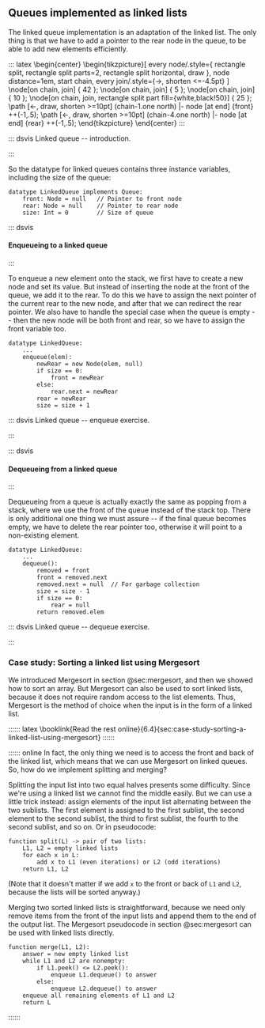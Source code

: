 
## Queues implemented as linked lists

The linked queue implementation is an adaptation of the linked list. The
only thing is that we have to add a pointer to the rear node in the
queue, to be able to add new elements efficiently.

::: latex
\begin{center}
\begin{tikzpicture}[
    every node/.style={
        rectangle split,
        rectangle split parts=2,
        rectangle split horizontal,
        draw
    },
    node distance=1em,
    start chain,
    every join/.style={->, shorten <=-4.5pt}
]
  \node[on chain, join] { 42 };
  \node[on chain, join] {  5 };
  \node[on chain, join] { 10 };
  \node[on chain, join, rectangle split part fill={white,black!50}] { 25 };
  \path [<-, draw, shorten >=10pt] (chain-1.one north) |- node [at end] {front} ++(-1,.5);
  \path [<-, draw, shorten >=10pt] (chain-4.one north) |- node [at end] {rear} ++(-1,.5);
\end{tikzpicture}
\end{center}
:::

::: dsvis
Linked queue -- introduction.

<inlineav id="LinkedQueue-Intro-CON" src="ChalmersGU/LinkedQueue-Intro-CON.js" name="Linked Queue Intro" links="ChalmersGU/CGU-Styles.css"/>
:::

So the datatype for linked queues contains three instance variables, including the size of the queue:

    datatype LinkedQueue implements Queue:
        front: Node = null   // Pointer to front node
        rear: Node = null    // Pointer to rear node
        size: Int = 0        // Size of queue

<!--
### Invariants
 -->

::: dsvis
#### Enqueueing to a linked queue

<inlineav id="LinkedQueue-Enqueue-CON" src="ChalmersGU/LinkedQueue-Enqueue-CON.js" name="Linked Queue Enqueue" links="ChalmersGU/CGU-Styles.css"/>
:::

To enqueue a new element onto the stack, we first have to create a new node and set its value.
But instead of inserting the node at the front of the queue, we add it to the rear.
To do this we have to assign the next pointer of the current rear to the new node,
and after that we can redirect the rear pointer.
We also have to handle the special case when the queue is empty -- then the new node will be both front and rear, so we have to assign the front variable too.

    datatype LinkedQueue:
        ...
        enqueue(elem):
            newRear = new Node(elem, null)
            if size == 0:
                front = newRear
            else:
                rear.next = newRear
            rear = newRear
            size = size + 1

::: dsvis
Linked queue -- enqueue exercise.

<avembed id="LinkedQueue-Enqueue-PRO" src="ChalmersGU/LinkedQueue-Enqueue-PRO.html" type="ka" name="Linked Queue Enqueue Exercise"/>
:::

::: dsvis
#### Dequeueing from a linked queue

<inlineav id="LinkedQueue-Dequeue-CON" src="ChalmersGU/LinkedQueue-Dequeue-CON.js" name="Linked Queue Dequeue" links="ChalmersGU/CGU-Styles.css"/>
:::

Dequeueing from a queue is actually exactly the same as popping from a stack, where we use the front of the queue instead of the stack top.
There is only additional one thing we must assure -- if the final queue becomes empty, we have to delete the rear pointer too, otherwise it will point to a non-existing element.

    datatype LinkedQueue:
        ...
        dequeue():
            removed = front
            front = removed.next
            removed.next = null  // For garbage collection
            size = size - 1
            if size == 0:
                rear = null
            return removed.elem

::: dsvis
Linked queue -- dequeue exercise.

<avembed id="LinkedQueue-Dequeue-PRO" src="ChalmersGU/LinkedQueue-Dequeue-PRO.html" type="ka" name="Linked Queue Dequeue Exercise"/>
:::


### Case study: Sorting a linked list using Mergesort

We introduced Mergesort in section @sec:mergesort, and then we showed how to sort an array.
But Mergesort can also be used to sort linked lists, because it does not require random access to the list elements.
Thus, Mergesort is the method of choice when the input is in the form of a linked list.

:::::: latex
\booklink{Read the rest online}{6.4}{sec:case-study-sorting-a-linked-list-using-mergesort}
::::::

:::::: online
In fact, the only thing we need is to access the front and back of the linked list, which means that we can use Mergesort on linked queues.
So, how do we implement splitting and merging?

Splitting the input list into two equal halves presents some difficulty.
Since we're using a linked list we cannot find the middle easily.
But we can use a little trick instead: assign elements of the input list alternating between the two sublists.
The first element is assigned to the first sublist, the second element to the second sublist, the third to first sublist, the fourth to the second sublist, and so on.
Or in pseudocode:

    function split(L) -> pair of two lists:
        L1, L2 = empty linked lists
        for each x in L:
            add x to L1 (even iterations) or L2 (odd iterations)
        return L1, L2

(Note that it doesn't matter if we add `x` to the front or back of `L1` and `L2`, because the lists will be sorted anyway.)

Merging two sorted linked lists is straightforward, because we need only remove items from the front of the input lists and append them to the end of the output list.
The Mergesort pseudocode in section @sec:mergesort can be used with linked lists directly.

    function merge(L1, L2):
        answer = new empty linked list
        while L1 and L2 are nonempty:
            if L1.peek() <= L2.peek():
                enqueue L1.dequeue() to answer
            else:
                enqueue L2.dequeue() to answer
        enqueue all remaining elements of L1 and L2
        return L

::::::
